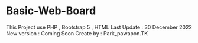 # Basic-Web-Board
This Project use PHP , Bootstrap 5 , HTML 
Last Update : 30 December 2022
New version : Coming Soon
Create by : Park_pawapon.TK
